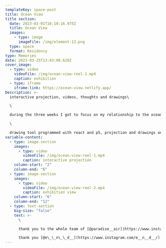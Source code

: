 ```yaml
---
templateKey: space-post
title: Ocean View
title section:
  date: 2023-03-01T16:10:16.975Z
  title: Ocean View
  images:
    - type: image
      imageFile: /img/element-13.png
  type: space
  format: Residency
type: Memories
date: 2023-03-25T13:43:08.620Z
cover_image:
  - type: video
    videoFile: /img/ocean-view-reel-1.mp4
    caption: exhibition
  - type: iframe
    iframe-link: https://ocean-view.netlify.app/
Description: >-
  interactive projection, videos, thoughts and drawings\

  \

  during the three weeks I got to focus on my relationship to the ocean, especially the mediterrean, past works, memories, different perspectives as well as research connecting to geopolitical issues, migration and ecological crisis. the result of the residency is an archive of photographs, videos, thoughts and illustrations that can be explored through drawing. the pompous rooms of the former hotel became the stage for this ocean view.\

  \

  drawing tool programmed with react and p5, projection and drawings on found plastic and bubblewrap
variable-content:
  - type: image-section
    images:
      - type: video
        videoFile: /img/ocean-view-reel-1.mp4
        caption: interactive projection
    column-start: "2"
    column-end: "6"
  - type: image-section
    images:
      - type: video
        videoFile: /img/ocean-view-reel-2.mp4
        caption: exhibition view
    column-start: "6"
    column-end: "12"
  - type: text-section
    big-size: "false"
    text: >-
      \

      thank you to the whole team of [@paradise__air](https://www.instagram.com/paradise__air/) for your support and for making this possible!\

      thank you [@e\_\_n\_\_d__](https://www.instagram.com/e__n__d__/) and [@yamakoshi_mai](https://www.instagram.com/yamakoshi_mai/) for going diving with me! under water videos were shot by diving instructor Akahori-san
---
```

